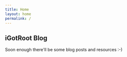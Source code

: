 ```yaml
---
title: Home
layout: home
permalink: /
---
```


## iGotRoot Blog

Soon enough there'll be some blog posts and resources :-)

